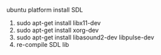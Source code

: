 ubuntu platform install SDL

1. sudo apt-get install libx11-dev
2. sudo apt-get install xorg-dev
3. sudo apt-get install libasound2-dev libpulse-dev
4. re-compile SDL lib
